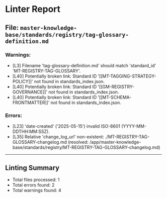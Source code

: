 # Linter Report


## File: `master-knowledge-base/standards/registry/tag-glossary-definition.md`
### Warnings:
  - [L3] Filename 'tag-glossary-definition.md' should match 'standard_id' 'MT-REGISTRY-TAG-GLOSSARY'.
  - [L40] Potentially broken link: Standard ID '[[MT-TAGGING-STRATEGY-POLICY]]' not found in standards_index.json.
  - [L40] Potentially broken link: Standard ID '[[GM-REGISTRY-GOVERNANCE]]' not found in standards_index.json.
  - [L40] Potentially broken link: Standard ID '[[MT-SCHEMA-FRONTMATTER]]' not found in standards_index.json.
### Errors:
  - [L23] 'date-created' ('2025-05-15') invalid ISO-8601 (YYYY-MM-DDTHH:MM:SSZ).
  - [L35] Relative 'change_log_url' non-existent: ./MT-REGISTRY-TAG-GLOSSARY-changelog.md (resolved: /app/master-knowledge-base/standards/registry/MT-REGISTRY-TAG-GLOSSARY-changelog.md)

---
## Linting Summary
- Total files processed: 1
- Total errors found: 2
- Total warnings found: 4

